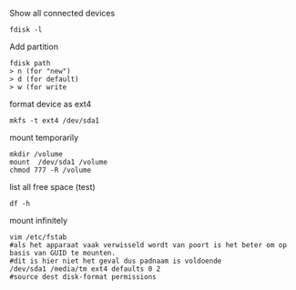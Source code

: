 Show all connected devices

```
fdisk -l
```

Add partition

```
fdisk path
> n (for "new")
> d (for default)
> w (for write
```

format device as ext4

```
mkfs -t ext4 /dev/sda1
```

mount temporarily

```
mkdir /volume
mount  /dev/sda1 /volume
chmod 777 -R /volume
```

list all free space (test)
```
df -h
```

mount infinitely
```
vim /etc/fstab
#als het apparaat vaak verwisseld wordt van poort is het beter om op basis van GUID te mounten. 
#dit is hier niet het geval dus padnaam is voldoende
/dev/sda1 /media/tm ext4 defaults 0 2
#source dest disk-format permissions
```
